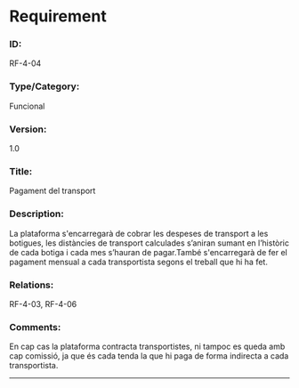 # Requirement

### ID:
RF-4-04

### Type/Category:
Funcional

### Version:
1.0

### Title:
Pagament del transport

### Description:
La plataforma s'encarregarà de cobrar les despeses de transport a les botigues, les distàncies de transport calculades s’aniran sumant en l’històric de cada botiga i cada mes s’hauran de pagar.També s'encarregarà de fer el pagament mensual a cada transportista segons el treball que hi ha fet.

### Relations:
RF-4-03, RF-4-06

### Comments:
En cap cas la plataforma contracta transportistes, ni tampoc es queda amb cap comissió, ja que és cada tenda la que hi paga de forma indirecta a cada transportista.

---